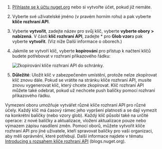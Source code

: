 1. [Přihlaste se k účtu nuget.org](https://www.nuget.org/users/account/LogOn?returnUrl=%2F) nebo si vytvořte účet, pokud již nemáte.

1. Vyberte své uživatelské jméno (v pravém horním rohu) a pak vyberte **klíče rozhraní API**.

1. Vyberte **vytvořit**, zadejte název pro svůj klíč, vyberte **vyberte obory > nabízená**. V části **klíč rozhraní API**, zadejte * pro **Glob vzor**a pak vyberte **vytvořit**. (Viz níže Další informace o oborech.)

1. Jakmile se vytvoří klíč, vyberte **kopírování** pro přístup k načtení klíčů budete potřebovat v rozhraní příkazového řádku:

    ![Zkopírování klíče rozhraní API do schránky.](../media/QS_Create-02-APIKey.png)

1. **Důležité**: Uložit klíč v zabezpečeném umístění, protože nelze zkopírovat klíč znovu dále. Pokud se vrátíte na stránku klíče rozhraní API, musíte znovu vygenerovat klíč, který chcete zkopírovat. Klíč rozhraní API můžete také odebrat, pokud už nechcete push balíčky pomocí rozhraní příkazového řádku.

Vymezení oboru umožňuje vytvářet různé klíče rozhraní API pro různé účely. Každý klíč má časový rámec jeho vypršení platnosti a se dají vymezit na konkrétní balíčky (nebo vzory glob). Každý klíč působí také na určité operace: z nové balíčky a aktualizace, vložení aktualizace pouze nebo výmazem zápisu nasdílení změn. Pomocí oborů, můžete vytvořit klíče rozhraní API pro jiné uživatele, kteří spravovat balíčky pro vaši organizaci, aby měli oprávnění, které potřebují. Další informace najdete v tématu [Introducing s rozsahem klíče rozhraní API](https://blog.nuget.org/20170202/introducing-scoped-api-keys.html) (blogs.nuget.org).